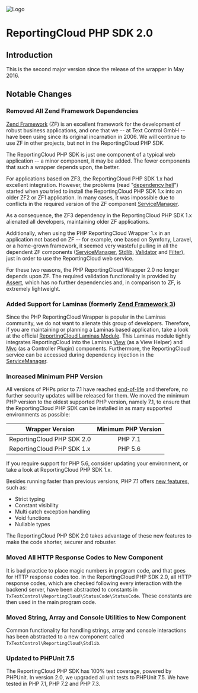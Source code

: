 ![Logo](../resource/rc_logo_512.png)

# ReportingCloud PHP SDK 2.0

## Introduction

This is the second major version since the release of the wrapper in May 2016.

## Notable Changes

### Removed All Zend Framework Dependencies

[Zend Framework](https://framework.zend.com/) (ZF) is an excellent framework for the development of robust business applications, and one that we -- at Text Control GmbH -- have been using since its original incarnation in 2006. We will continue to use ZF in other projects, but not in the ReportingCloud PHP SDK.

The ReportingCloud PHP SDK is just one component of a typical web application -- a minor component, it may be added. The fewer components that such a wrapper depends upon, the better.

For applications based on ZF3, the ReportingCloud PHP SDK 1.x had excellent integration. However, the problems (read "[dependency hell](https://en.wikipedia.org/wiki/Dependency_hell)") started when you tried to install the ReportingCloud PHP SDK 1.x into an older ZF2 or ZF1 application. In many cases, it was impossible due to conflicts in the required version of the ZF component [ServiceManager](https://github.com/zendframework/zend-servicemanager).

As a consequence, the ZF3 dependency in the ReportingCloud PHP SDK 1.x alienated all developers, maintaining older ZF applications.

Additionally, when using the PHP ReportingCloud Wrapper 1.x in an application not based on ZF -- for example, one based on Symfony, Laravel, or a home-grown framework, it seemed very wasteful pulling in all the dependent ZF components ([ServiceManager](https://github.com/zendframework/zend-servicemanager), [Stdlib](https://github.com/zendframework/zend-stdlib), [Validator](https://github.com/zendframework/zend-validator) and [Filter](https://github.com/zendframework/zend-filter)), just in order to use the ReportingCloud web service.

For these two reasons, the PHP ReportingCloud Wrapper 2.0 no longer depends upon ZF. The required validation functionality is provided by [Assert](https://github.com/webmozart/assert), which has no further dependencies and, in comparison to ZF, is extremely lightweight.

### Added Support for Laminas (formerly [Zend Framework 3](https://github.com/TextControl/txtextcontrol-reportingcloud-php-laminas-module/blob/master/doc/zend-framework.md))

Since the PHP ReportingCloud Wrapper is popular in the Laminas community, we do not want to alienate this group of developers. Therefore, if you are maintaining or planning a Laminas based application, take a look at the official [ReportingCloud Laminas Module](https://github.com/TextControl/txtextcontrol-reportingcloud-php-laminas-module). This Laminas module tightly integrates ReportingCloud into the Laminas [View](https://github.com/laminas/laminas-view) (as a View Helper) and [Mvc](https://github.com/laminas/laminas-mvc) (as a Controller Plugin) components. Furthermore, the ReportingCloud service can be accessed during dependency injection in the [ServiceManager](https://github.com/laminas/laminas-servicemanager).

### Increased Minimum PHP Version

All versions of PHPs prior to 7.1 have reached [end-of-life](http://php.net/eol.php) and therefore, no further security updates will be released for them. We moved the minimum PHP version to the oldest supported PHP version, namely 7.1, to ensure that the ReportingCloud PHP SDK can be installed in as many supported environments as possible:

| Wrapper Version                | Minimum PHP Version |
| ------------------------------ |:-------------------:|
| ReportingCloud PHP SDK 2.0 | PHP 7.1             |
| ReportingCloud PHP SDK 1.x | PHP 5.6             |

If you require support for PHP 5.6, consider updating your environment, or take a look at ReportingCloud PHP SDK 1.x.

Besides running faster than previous versions, PHP 7.1 offers [new features](http://php.net/manual/de/migration71.new-features.php), such as:

- Strict typing
- Constant visibility
- Multi catch exception handling
- Void functions
- Nullable types

The ReportingCloud PHP SDK 2.0 takes advantage of these new features to make the code shorter, securer and robuster.

### Moved All HTTP Response Codes to New Component

It is bad practice to place magic numbers in program code, and that goes for HTTP response codes too. In the ReportingCloud PHP SDK 2.0, all HTTP response codes, which are checked following every interaction with the backend server, have been abstracted to constants in `TxTextControl\ReportingCloud\StatusCode\StatusCode`. These constants are then used in the main program code.

### Moved String, Array and Console Utilities to New Component

Common functionality for handling strings, array and console interactions has been abstracted to a new component called `TxTextControl\ReportingCloud\Stdlib`.

### Updated to PHPUnit 7.5

The ReportingCloud PHP SDK has 100% test coverage, powered by PHPUnit. In version 2.0, we upgraded all unit tests to PHPUnit 7.5. We have tested in PHP 7.1, PHP 7.2 and PHP 7.3.
